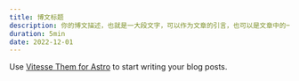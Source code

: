 ```yaml
---
title: 博文标题
description: 你的博文描述，也就是一大段文字，可以作为文章的引言，也可以是文章中的一个段落。
duration: 5min
date: 2022-12-01
---
```


Use [Vitesse Them for Astro](https://astro.build/themes/details/vitesse-theme-for-astro/) to start writing your blog posts.
